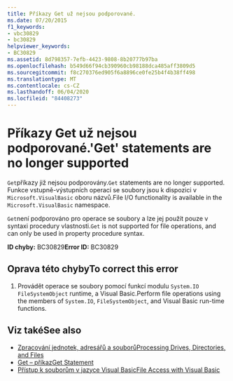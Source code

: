 ```yaml
---
title: Příkazy Get už nejsou podporované.
ms.date: 07/20/2015
f1_keywords:
- vbc30829
- bc30829
helpviewer_keywords:
- BC30829
ms.assetid: 8d798357-7efb-4423-9808-8b20777b97ba
ms.openlocfilehash: b549d66f94cb390960cb98188dca485aff3809d5
ms.sourcegitcommit: f8c270376ed905f6a8896ce0fe25b4f4b38ff498
ms.translationtype: MT
ms.contentlocale: cs-CZ
ms.lasthandoff: 06/04/2020
ms.locfileid: "84408273"
---
```

# <a name="get-statements-are-no-longer-supported"></a><span data-ttu-id="400ff-102">Příkazy Get už nejsou podporované.</span><span class="sxs-lookup"><span data-stu-id="400ff-102">'Get' statements are no longer supported</span></span>
<span data-ttu-id="400ff-103">`Get`příkazy již nejsou podporovány.</span><span class="sxs-lookup"><span data-stu-id="400ff-103">`Get` statements are no longer supported.</span></span> <span data-ttu-id="400ff-104">Funkce vstupně-výstupních operací se soubory jsou k dispozici v `Microsoft.VisualBasic` oboru názvů.</span><span class="sxs-lookup"><span data-stu-id="400ff-104">File I/O functionality is available in the `Microsoft.VisualBasic` namespace.</span></span>  
  
 <span data-ttu-id="400ff-105">`Get`není podporováno pro operace se soubory a lze jej použít pouze v syntaxi procedury vlastnosti.</span><span class="sxs-lookup"><span data-stu-id="400ff-105">`Get` is not supported for file operations, and can only be used in property procedure syntax.</span></span>  
  
 <span data-ttu-id="400ff-106">**ID chyby:** BC30829</span><span class="sxs-lookup"><span data-stu-id="400ff-106">**Error ID:** BC30829</span></span>  
  
## <a name="to-correct-this-error"></a><span data-ttu-id="400ff-107">Oprava této chyby</span><span class="sxs-lookup"><span data-stu-id="400ff-107">To correct this error</span></span>  
  
1. <span data-ttu-id="400ff-108">Provádět operace se soubory pomocí funkcí modulu `System.IO` `FileSystemObject` runtime, a Visual Basic.</span><span class="sxs-lookup"><span data-stu-id="400ff-108">Perform file operations using the members of `System.IO`, `FileSystemObject`, and Visual Basic run-time functions.</span></span>  
  
## <a name="see-also"></a><span data-ttu-id="400ff-109">Viz také</span><span class="sxs-lookup"><span data-stu-id="400ff-109">See also</span></span>

- [<span data-ttu-id="400ff-110">Zpracování jednotek, adresářů a souborů</span><span class="sxs-lookup"><span data-stu-id="400ff-110">Processing Drives, Directories, and Files</span></span>](../developing-apps/programming/drives-directories-files/index.md)
- [<span data-ttu-id="400ff-111">Get – příkaz</span><span class="sxs-lookup"><span data-stu-id="400ff-111">Get Statement</span></span>](../language-reference/statements/get-statement.md)
- [<span data-ttu-id="400ff-112">Přístup k souborům v jazyce Visual Basic</span><span class="sxs-lookup"><span data-stu-id="400ff-112">File Access with Visual Basic</span></span>](../developing-apps/programming/drives-directories-files/file-access.md)
